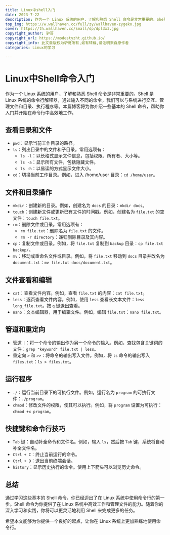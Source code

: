 ```yaml
---
title: Linux中shell入门
date: 2023-7-22
description: 作为一个 Linux 系统的用户，了解和熟悉 Shell 命令是非常重要的。Shell 是 Linux 系统的命令行解释器，通过输入不同的命令，我们可以与系统进行交互、管理文件和目录、执行程序等。本篇博客将为你介绍一些基本的 Shell 命令，帮助你入门并开始在命令行中高效地工作。
top_img: https://w.wallhaven.cc/full/zy/wallhaven-zygeko.jpg
cover: https://th.wallhaven.cc/small/dp/dpl3x3.jpg
copyright_author: 驴哥
copyright_url: https://modestyzht.github.io/
copyright_info: 此文章版权为驴哥所有,如有转载,请注明来自原作者
categories: Linux的学习

---
```


# Linux中Shell命令入门

作为一个 Linux 系统的用户，了解和熟悉 Shell 命令是非常重要的。Shell 是 Linux 系统的命令行解释器，通过输入不同的命令，我们可以与系统进行交互、管理文件和目录、执行程序等。本篇博客将为你介绍一些基本的 Shell 命令，帮助你入门并开始在命令行中高效地工作。

## 查看目录和文件

- `pwd`：显示当前工作目录的路径。
- `ls`：列出目录中的文件和子目录。常用选项有：
  - `ls -l`：以长格式显示文件信息，包括权限、所有者、大小等。
  - `ls -a`：显示所有文件，包括隐藏文件。
  - `ls -h`：以易读的方式显示文件大小。
- `cd`：切换当前工作目录。例如，进入 /home/user 目录：`cd /home/user`。

## 文件和目录操作

- `mkdir`：创建新的目录。例如，创建名为 `docs` 的目录：`mkdir docs`。
- `touch`：创建新文件或更新已有文件的时间戳。例如，创建名为 `file.txt` 的空文件：`touch file.txt`。
- `rm`：删除文件或目录。常用选项有：
  - `rm file.txt`：删除名为 `file.txt` 的文件。
  - `rm -r directory`：递归删除目录及其内容。
- `cp`：复制文件或目录。例如，将 `file.txt` 复制到 `backup` 目录：`cp file.txt backup/`。
- `mv`：移动或重命名文件或目录。例如，将 `file.txt` 移动到 `docs` 目录并改名为 `document.txt`：`mv file.txt docs/document.txt`。

## 文件查看和编辑

- `cat`：查看文件内容。例如，查看 `file.txt` 的内容：`cat file.txt`。
- `less`：逐页查看文件内容。例如，使用 `less` 查看长文本文件：`less long_file.txt`。按 `q` 键退出查看。
- `nano`：文本编辑器，用于编辑文件。例如，编辑 `file.txt`：`nano file.txt`。

## 管道和重定向

- 管道 `|`：将一个命令的输出作为另一个命令的输入。例如，查找包含关键词的文件：`grep "keyword" file.txt | less`。
- 重定向 `>` 和 `>>`：将命令的输出写入文件。例如，将 `ls` 命令的输出写入 `files.txt`：`ls > files.txt`。

## 运行程序

- `./`：运行当前目录下的可执行文件。例如，运行名为 `program` 的可执行文件：`./program`。
- `chmod`：修改文件的权限，使其可以执行。例如，将 `program` 设置为可执行：`chmod +x program`。

## 快捷键和命令行技巧

- `Tab` 键：自动补全命令和文件名。例如，输入 `ls`，然后按 `Tab` 键，系统将自动补全文件名。
- `Ctrl + C`：终止当前运行的命令。
- `Ctrl + D`：退出当前终端会话。
- `history`：显示历史执行的命令。使用上下箭头可以浏览历史命令。

## 总结

通过学习这些基本的 Shell 命令，你已经迈出了在 Linux 系统中使用命令行的第一步。Shell 命令为你提供了在 Linux 系统中高效工作和管理文件的能力。随着你的深入学习和实践，你将可以更灵活地利用 Shell 来完成更多的任务。

希望本文能够为你提供一个良好的起点，让你在 Linux 系统上更加熟练地使用命令行。

